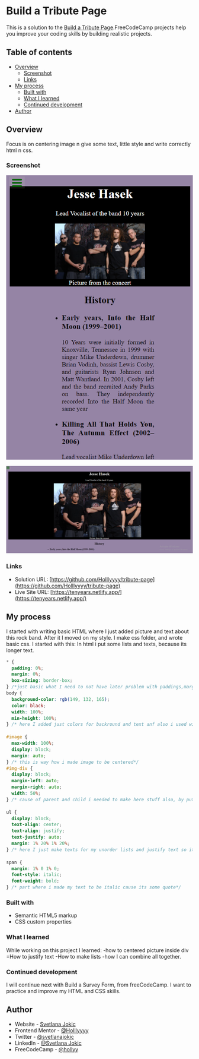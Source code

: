 # Build a Tribute Page

This is a solution to the [Build a Tribute Page](https://tenyears.netlify.app/).FreeCodeCamp projects help you improve your coding skills by building realistic projects.

## Table of contents

- [Overview](#overview)
  - [Screenshot](#screenshot)
  - [Links](#links)
- [My process](#my-process)
  - [Built with](#built-with)
  - [What I learned](#what-i-learned)
  - [Continued development](#continued-development)
- [Author](#author)

## Overview

Focus is on centering image n give some text, little style and write correctly html n css.

### Screenshot

![mobile](design/ss-mobile.png)

![site](design/ss-desktop.png)

### Links

- Solution URL: [https://github.com/Holllyyyy/tribute-page](https://github.com/Holllyyyy/tribute-page)
- Live Site URL: [https://tenyears.netlify.app/](https://tenyears.netlify.app/)

## My process

I started with writing basic HTML where I just added picture and text about this rock band. After it I moved on my style. I make css folder, and wrote basic css.
I started with this:
In html i put some lists and texts, because its longer text.

```css
* {
  padding: 0%;
  margin: 0%;
  box-sizing: border-box;
} /*just basic what I need to not have later problem with paddings,margins,heights to go out of box thats why i always put border box*/
body {
  background-color: rgb(149, 132, 165);
  color: black;
  width: 100%;
  min-height: 100%;
} /* here I added just colors for backround and text anf also i used width of 100 n height min.*/

#image {
  max-width: 100%;
  display: block;
  margin: auto;
} /* this is way how i made image to be centered*/
#img-div {
  display: block;
  margin-left: auto;
  margin-right: auto;
  width: 50%;
} /* cause of parent and child i needed to make here stuff also, by putting it to be centered and width of 50%, at the first moment when I wrote this code, I didnt centered pic inside div so that was my problem , but while I was writing I corrected it*/

ul {
  display: block;
  text-align: center;
  text-align: justify;
  text-justify: auto;
  margin: 1% 20% 1% 20%;
} /* here I just make texts for my unorder lists and justify text so it will look better*/

span {
  margin: 1% 0 1% 0;
  font-style: italic;
  font-weight: bold;
} /* part where i made my text to be italic cause its some quote*/
```

### Built with

- Semantic HTML5 markup
- CSS custom properties

### What I learned

While working on this project I learned:
-how to centered picture inside div
=How to justify text
-How to make lists
-how I can combine all together.

### Continued development

I will continue next with Build a Survey Form, from freeCodeCamp. I want to practice and improve my HTML and CSS skills.

## Author

- Website - [Svetlana Jokic](https://my-portfolio-hollyy.netlify.app/)
- Frontend Mentor - [@Holllyyyy](https://www.frontendmentor.io/profile/Holllyyyy)
- Twitter - [@svetlanajokic](https://twitter.com/svetlanajokic)
- LinkedIn - [@Svetlana Jokic](https://www.linkedin.com/in/svetlana-jokic-787432100/)
- FreeCodeCamp - [@hollyy](https://www.freecodecamp.org/hollyy)
